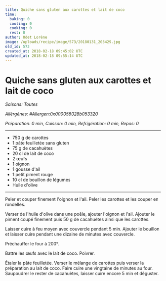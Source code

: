```yaml
---
title: Quiche sans gluten aux carottes et lait de coco
time:
  baking: 0
  cooling: 0
  cooking: 0
  rest: 0
author: Odet Lorène
image: /uploads/recipe/image/573/20180131_203429.jpg
old_id: 573
created_at: 2018-02-18 09:45:02 UTC
updated_at: 2018-02-18 09:55:14 UTC
---
```


# Quiche sans gluten aux carottes et lait de coco



*Saisons: Toutes*

*Allèrgènes: #<Allergen:0x000056028b053320>*

*Préparation: 0 min, Cuisson: 0 min, Refrigération: 0 min, Repos: 0*

---

- 750 g de carottes
- 1 pâte feuilletée sans gluten
- 75 g de cacahuètes
- 20 cl de lait de coco
- 2 œufs
- 1 oignon
- 1 gousse d'ail
- 1 petit piment rouge
- 10 cl de bouillon de légumes
- Huile d'olive

---

Peler et couper finement l'oignon et l'ail. Peler les carottes et les couper en rondelles.

Verser de l'huile d'olive dans une poêle, ajouter l'oignon et l'ail. Ajouter le piment coupé finement puis 50 g de cacahuètes ainsi que les carottes. 

Laisser cuire à feu moyen avec couvercle pendant 5 min. Ajouter le bouillon et laisser cuire pendant une dizaine de minutes avec couvercle.

Préchauffer le four à 200°.

Battre les œufs avec le lait de coco. Poivrer.

Étaler la pâte feuilletée. Verser le mélange de carottes puis verser la préparation au lait de coco. Faire cuire une vingtaine de minutes au four. Saupoudrer le rester de cacahuètes, laisser cuire encore 5 min et déguster.
